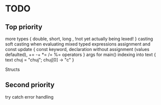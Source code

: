 ﻿# TODO

## Top priority
more types { 
	double, 
	short, 
	long ,
	!not yet actually being lexed!
}
casting
soft casting when evaluating mixed typed expressions
assignment and const update {
	const keyword,
	declaration without assignment (values defaulted),
	+= -+ *= /= %= operators
}
args for main()
indexing into text {
	text chuj = "chuj";
	chuj[0] -> "c"
}


Structs
## Second priority
try catch error handling
